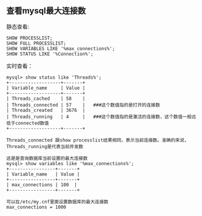 ## 查看mysql最大连接数

静态查看:

    SHOW PROCESSLIST;  
    SHOW FULL PROCESSLIST;  
    SHOW VARIABLES LIKE '%max_connections%';  
    SHOW STATUS LIKE '%Connection%';  

实时查看：

    mysql> show status like 'Threads%';  
    +-------------------+-------+  
    | Variable_name     | Value |  
    +-------------------+-------+  
    | Threads_cached    | 58    |  
    | Threads_connected | 57    |   ###这个数值指的是打开的连接数  
    | Threads_created   | 3676  |  
    | Threads_running   | 4     |   ###这个数值指的是激活的连接数，这个数值一般远低于connected数值  
    +-------------------+-------+  
       
    Threads_connected 跟show processlist结果相同，表示当前连接数。准确的来说，Threads_running是代表当前并发数  
       
    这是是查询数据库当前设置的最大连接数  
    mysql> show variables like '%max_connections%';  
    +-----------------+-------+  
    | Variable_name   | Value |  
    +-----------------+-------+  
    | max_connections | 100  |  
    +-----------------+-------+  
       
    可以在/etc/my.cnf里面设置数据库的最大连接数  
    max_connections = 1000  